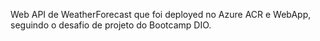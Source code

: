 Web API de WeatherForecast que foi deployed no Azure ACR e WebApp, seguindo o desafio de projeto do Bootcamp DIO.
